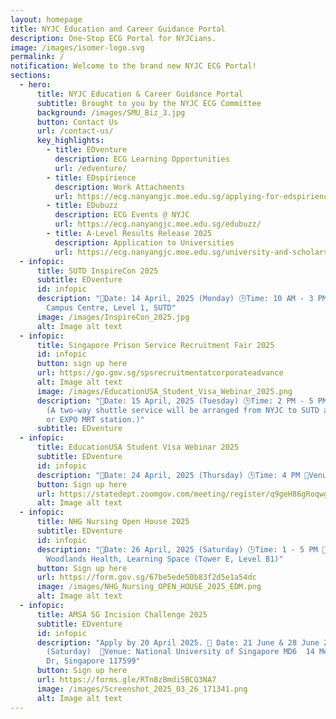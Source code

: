 ```yaml
---
layout: homepage
title: NYJC Education and Career Guidance Portal
description: One-Stop ECG Portal for NYJCians.
image: /images/isomer-logo.svg
permalink: /
notification: Welcome to the brand new NYJC ECG Portal!
sections:
  - hero:
      title: NYJC Education & Career Guidance Portal
      subtitle: Brought to you by the NYJC ECG Committee
      background: /images/SMU_Biz_3.jpg
      button: Contact Us
      url: /contact-us/
      key_highlights:
        - title: EDventure
          description: ECG Learning Opportunities
          url: /edventure/
        - title: EDspirience
          description: Work Attachments
          url: https://ecg.nanyangjc.moe.edu.sg/applying-for-edspirience/
        - title: EDubuzz
          description: ECG Events @ NYJC
          url: https://ecg.nanyangjc.moe.edu.sg/edubuzz/
        - title: A-Level Results Release 2025
          description: Application to Universities
          url: https://ecg.nanyangjc.moe.edu.sg/university-and-scholarship-application/
  - infopic:
      title: SUTD InspireCon 2025
      subtitle: EDventure
      id: infopic
      description: "📅Date: 14 April, 2025 (Monday) 🕒Time: 10 AM - 3 PM 📍Venue:
        Campus Centre, Level 1, SUTD"
      image: /images/InspireCon_2025.jpg
      alt: Image alt text
  - infopic:
      title: Singapore Prison Service Recruitment Fair 2025
      id: infopic
      button: sign up here
      url: https://go.gov.sg/spsrecruitmentatcorporateadvance
      alt: Image alt text
      image: /images/EducationUSA_Student_Visa_Webinar_2025.png
      description: "📅Date: 15 April, 2025 (Tuesday) 🕒Time: 2 PM - 5 PM 📍Venue: SUTD
        (A two-way shuttle service will be arranged from NYJC to SUTD and back
        or EXPO MRT station.)"
      subtitle: EDventure
  - infopic:
      title: EducationUSA Student Visa Webinar 2025
      subtitle: EDventure
      id: infopic
      description: "📅Date: 24 April, 2025 (Thursday) 🕒Time: 4 PM 📍Venue: Zoom Webinar"
      button: Sign up here
      url: https://statedept.zoomgov.com/meeting/register/q9geH86gRoqwghygmlMkzQ
      alt: Image alt text
  - infopic:
      title: NHG Nursing Open House 2025
      subtitle: EDventure
      id: infopic
      description: "📅Date: 26 April, 2025 (Saturday) 🕒Time: 1 - 5 PM 📍Venue:
        Woodlands Health, Learning Space (Tower E, Level B1)"
      button: Sign up here
      url: https://form.gov.sg/67be5ede50b83f2d5e1a54dc
      image: /images/NHG_Nursing_OPEN_HOUSE_2025_EDM.png
      alt: Image alt text
  - infopic:
      title: AMSA SG Incision Challenge 2025
      subtitle: EDventure
      id: infopic
      description: "Apply by 20 April 2025. 📅 Date: 21 June & 28 June 2025
        (Saturday)  📍Venue: National University of Singapore MD6  14 Medical
        Dr, Singapore 117599"
      button: Sign up here
      url: https://forms.gle/RTn8zBmdi5BCQ3NA7
      image: /images/Screenshot_2025_03_26_171341.png
      alt: Image alt text
---
```

